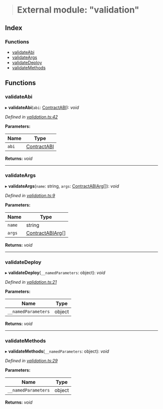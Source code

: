 > # External module: "validation"

## Index

### Functions

* [validateAbi](_validation_.md#validateabi)
* [validateArgs](_validation_.md#validateargs)
* [validateDeploy](_validation_.md#validatedeploy)
* [validateMethods](_validation_.md#validatemethods)

## Functions

###  validateAbi

▸ **validateAbi**(`abi`: [ContractABI](../interfaces/_types_.contractabi.md)): *void*

*Defined in [validation.ts:42](https://github.com/polkadot-js/api/blob/1b94f0c/packages/api-contract/src/validation.ts#L42)*

**Parameters:**

Name | Type |
------ | ------ |
`abi` | [ContractABI](../interfaces/_types_.contractabi.md) |

**Returns:** *void*

___

###  validateArgs

▸ **validateArgs**(`name`: string, `args`: [ContractABIArg](../interfaces/_types_.contractabiarg.md)[]): *void*

*Defined in [validation.ts:9](https://github.com/polkadot-js/api/blob/1b94f0c/packages/api-contract/src/validation.ts#L9)*

**Parameters:**

Name | Type |
------ | ------ |
`name` | string |
`args` | [ContractABIArg](../interfaces/_types_.contractabiarg.md)[] |

**Returns:** *void*

___

###  validateDeploy

▸ **validateDeploy**(`__namedParameters`: object): *void*

*Defined in [validation.ts:21](https://github.com/polkadot-js/api/blob/1b94f0c/packages/api-contract/src/validation.ts#L21)*

**Parameters:**

Name | Type |
------ | ------ |
`__namedParameters` | object |

**Returns:** *void*

___

###  validateMethods

▸ **validateMethods**(`__namedParameters`: object): *void*

*Defined in [validation.ts:29](https://github.com/polkadot-js/api/blob/1b94f0c/packages/api-contract/src/validation.ts#L29)*

**Parameters:**

Name | Type |
------ | ------ |
`__namedParameters` | object |

**Returns:** *void*